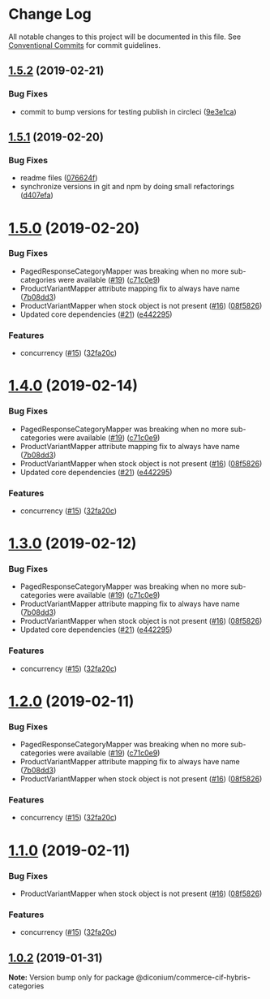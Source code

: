 # Change Log

All notable changes to this project will be documented in this file.
See [Conventional Commits](https://conventionalcommits.org) for commit guidelines.

## [1.5.2](https://github.com/diconium/commerce-cif-hybris/compare/@diconium/commerce-cif-hybris-categories@1.5.1...@diconium/commerce-cif-hybris-categories@1.5.2) (2019-02-21)


### Bug Fixes

* commit to bump versions for testing publish in circleci ([9e3e1ca](https://github.com/diconium/commerce-cif-hybris/commit/9e3e1ca))





## [1.5.1](https://github.com/diconium/commerce-cif-hybris/compare/@diconium/commerce-cif-hybris-categories@1.5.0...@diconium/commerce-cif-hybris-categories@1.5.1) (2019-02-20)


### Bug Fixes

* readme files ([076624f](https://github.com/diconium/commerce-cif-hybris/commit/076624f))
* synchronize versions in git and npm by doing small refactorings ([d407efa](https://github.com/diconium/commerce-cif-hybris/commit/d407efa))





# [1.5.0](https://github.com/diconium/commerce-cif-hybris/compare/@diconium/commerce-cif-hybris-categories@1.0.1...@diconium/commerce-cif-hybris-categories@1.5.0) (2019-02-20)


### Bug Fixes

* PagedResponseCategoryMapper was breaking when no more sub-categories were available ([#19](https://github.com/diconium/commerce-cif-hybris/issues/19)) ([c71c0e9](https://github.com/diconium/commerce-cif-hybris/commit/c71c0e9))
* ProductVariantMapper attribute mapping fix to always have name ([7b08dd3](https://github.com/diconium/commerce-cif-hybris/commit/7b08dd3))
* ProductVariantMapper when stock object is not present ([#16](https://github.com/diconium/commerce-cif-hybris/issues/16)) ([08f5826](https://github.com/diconium/commerce-cif-hybris/commit/08f5826))
* Updated core dependencies ([#21](https://github.com/diconium/commerce-cif-hybris/issues/21)) ([e442295](https://github.com/diconium/commerce-cif-hybris/commit/e442295))


### Features

* concurrency ([#15](https://github.com/diconium/commerce-cif-hybris/issues/15)) ([32fa20c](https://github.com/diconium/commerce-cif-hybris/commit/32fa20c))





# [1.4.0](https://github.com/diconium/commerce-cif-hybris/compare/@diconium/commerce-cif-hybris-categories@1.0.1...@diconium/commerce-cif-hybris-categories@1.4.0) (2019-02-14)


### Bug Fixes

* PagedResponseCategoryMapper was breaking when no more sub-categories were available ([#19](https://github.com/diconium/commerce-cif-hybris/issues/19)) ([c71c0e9](https://github.com/diconium/commerce-cif-hybris/commit/c71c0e9))
* ProductVariantMapper attribute mapping fix to always have name ([7b08dd3](https://github.com/diconium/commerce-cif-hybris/commit/7b08dd3))
* ProductVariantMapper when stock object is not present ([#16](https://github.com/diconium/commerce-cif-hybris/issues/16)) ([08f5826](https://github.com/diconium/commerce-cif-hybris/commit/08f5826))
* Updated core dependencies ([#21](https://github.com/diconium/commerce-cif-hybris/issues/21)) ([e442295](https://github.com/diconium/commerce-cif-hybris/commit/e442295))


### Features

* concurrency ([#15](https://github.com/diconium/commerce-cif-hybris/issues/15)) ([32fa20c](https://github.com/diconium/commerce-cif-hybris/commit/32fa20c))





# [1.3.0](https://github.com/diconium/commerce-cif-hybris/compare/@diconium/commerce-cif-hybris-categories@1.0.1...@diconium/commerce-cif-hybris-categories@1.3.0) (2019-02-12)


### Bug Fixes

* PagedResponseCategoryMapper was breaking when no more sub-categories were available ([#19](https://github.com/diconium/commerce-cif-hybris/issues/19)) ([c71c0e9](https://github.com/diconium/commerce-cif-hybris/commit/c71c0e9))
* ProductVariantMapper attribute mapping fix to always have name ([7b08dd3](https://github.com/diconium/commerce-cif-hybris/commit/7b08dd3))
* ProductVariantMapper when stock object is not present ([#16](https://github.com/diconium/commerce-cif-hybris/issues/16)) ([08f5826](https://github.com/diconium/commerce-cif-hybris/commit/08f5826))
* Updated core dependencies ([#21](https://github.com/diconium/commerce-cif-hybris/issues/21)) ([e442295](https://github.com/diconium/commerce-cif-hybris/commit/e442295))


### Features

* concurrency ([#15](https://github.com/diconium/commerce-cif-hybris/issues/15)) ([32fa20c](https://github.com/diconium/commerce-cif-hybris/commit/32fa20c))





# [1.2.0](https://github.com/diconium/commerce-cif-hybris/compare/@diconium/commerce-cif-hybris-categories@1.0.1...@diconium/commerce-cif-hybris-categories@1.2.0) (2019-02-11)


### Bug Fixes

* PagedResponseCategoryMapper was breaking when no more sub-categories were available ([#19](https://github.com/diconium/commerce-cif-hybris/issues/19)) ([c71c0e9](https://github.com/diconium/commerce-cif-hybris/commit/c71c0e9))
* ProductVariantMapper attribute mapping fix to always have name ([7b08dd3](https://github.com/diconium/commerce-cif-hybris/commit/7b08dd3))
* ProductVariantMapper when stock object is not present ([#16](https://github.com/diconium/commerce-cif-hybris/issues/16)) ([08f5826](https://github.com/diconium/commerce-cif-hybris/commit/08f5826))


### Features

* concurrency ([#15](https://github.com/diconium/commerce-cif-hybris/issues/15)) ([32fa20c](https://github.com/diconium/commerce-cif-hybris/commit/32fa20c))





# [1.1.0](https://github.com/diconium/commerce-cif-hybris/compare/@diconium/commerce-cif-hybris-categories@1.0.1...@diconium/commerce-cif-hybris-categories@1.1.0) (2019-02-11)


### Bug Fixes

* ProductVariantMapper when stock object is not present ([#16](https://github.com/diconium/commerce-cif-hybris/issues/16)) ([08f5826](https://github.com/diconium/commerce-cif-hybris/commit/08f5826))


### Features

* concurrency ([#15](https://github.com/diconium/commerce-cif-hybris/issues/15)) ([32fa20c](https://github.com/diconium/commerce-cif-hybris/commit/32fa20c))





## [1.0.2](https://github.com/diconium/commerce-cif-hybris/compare/@diconium/commerce-cif-hybris-categories@1.0.1...@diconium/commerce-cif-hybris-categories@1.0.2) (2019-01-31)

**Note:** Version bump only for package @diconium/commerce-cif-hybris-categories

